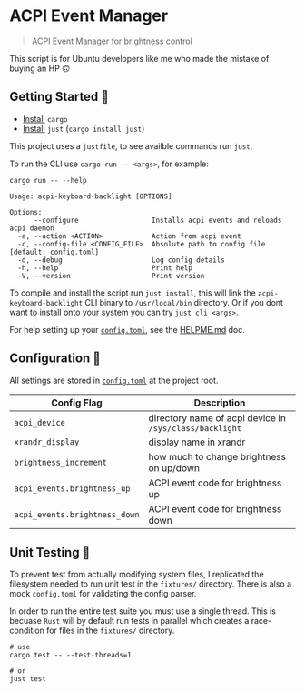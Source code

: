 # ACPI Event Manager

> ACPI Event Manager for brightness control

This script is for Ubuntu developers like me who made the mistake of buying an HP 🙃

## Getting Started 🚀

- [Install](https://www.rust-lang.org/tools/install) `cargo`
- [Install](https://github.com/casey/just?tab=readme-ov-file#packages) `just` (`cargo install just`)

This project uses a `justfile`, to see availble commands run `just`.

To run the CLI use `cargo run -- <args>`, for example:

```shell
cargo run -- --help

Usage: acpi-keyboard-backlight [OPTIONS]

Options:
      --configure                  Installs acpi events and reloads acpi daemon
  -a, --action <ACTION>            Action from acpi event
  -c, --config-file <CONFIG_FILE>  Absolute path to config file [default: config.toml]
  -d, --debug                      Log config details
  -h, --help                       Print help
  -V, --version                    Print version
```

To compile and install the script run `just install`, this will link the `acpi-keyboard-backlight` CLI binary to `/usr/local/bin` directory. Or if you dont want to install onto your system you can try `just cli <args>`.

For help setting up your [`config.toml`](config.toml), see the [HELPME.md](HELPME.md) doc.

## Configuration 🔧

All settings are stored in [`config.toml`](config.toml) at the project root.

| Config Flag                   | Description                                             |
| ----------------------------- | ------------------------------------------------------- |
| `acpi_device`                 | directory name of acpi device in `/sys/class/backlight` |
| `xrandr_display`              | display name in xrandr                                  |
| `brightness_increment`        | how much to change brightness on up/down                |
| `acpi_events.brightness_up`   | ACPI event code for brightness up                       |
| `acpi_events.brightness_down` | ACPI event code for brightness down                     |

## Unit Testing 🧪

To prevent test from actually modifying system files, I replicated the filesystem needed to run unit test in the `fixtures/` directory. There is also a mock `config.toml` for validating the config parser.

In order to run the entire test suite you must use a single thread. This is becuase `Rust` will by default run tests in parallel which creates a race-condition for files in the `fixtures/` directory.

```shell
# use
cargo test -- --test-threads=1

# or
just test
```
